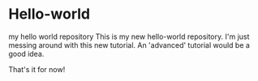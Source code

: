 # Hello-world
my hello world repository
This is my new hello-world repository.  I'm just messing around with this new tutorial.  An 'advanced' tutorial would be a good idea.   

That's it for now!
